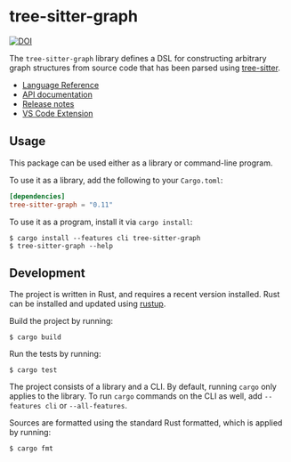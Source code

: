 # tree-sitter-graph

[![DOI](https://zenodo.org/badge/368886913.svg)](https://zenodo.org/badge/latestdoi/368886913)

The `tree-sitter-graph` library defines a DSL for constructing arbitrary graph
structures from source code that has been parsed using [tree-sitter][].

[tree-sitter]: https://tree-sitter.github.io/

- [Language Reference](https://docs.rs/tree-sitter-graph/*/tree_sitter_graph/reference/)
- [API documentation](https://docs.rs/tree-sitter-graph/)
- [Release notes](https://github.com/tree-sitter/tree-sitter-graph/blob/main/CHANGELOG.md)
- [VS Code Extension](https://marketplace.visualstudio.com/items?itemName=tree-sitter.tree-sitter-graph)

## Usage

This package can be used either as a library or command-line program.

To use it as a library, add the following to your `Cargo.toml`:

``` toml
[dependencies]
tree-sitter-graph = "0.11"
```

To use it as a program, install it via `cargo install`:

```
$ cargo install --features cli tree-sitter-graph
$ tree-sitter-graph --help
```

## Development

The project is written in Rust, and requires a recent version installed.
Rust can be installed and updated using [rustup][].

[rustup]: https://rustup.rs/

Build the project by running:

```
$ cargo build
```

Run the tests by running:

```
$ cargo test
```

The project consists of a library and a CLI.
By default, running `cargo` only applies to the library.
To run `cargo` commands on the CLI as well, add `--features cli` or `--all-features`.

Sources are formatted using the standard Rust formatted, which is applied by running:

```
$ cargo fmt
```
